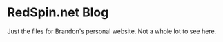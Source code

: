 RedSpin.net Blog
=============

Just the files for Brandon's personal website.  Not a whole lot to see here.